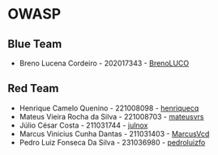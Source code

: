 # OWASP

## Blue Team

- Breno Lucena Cordeiro - 202017343 - [BrenoLUCO](https://github.com/BrenoLUCO)

## Red Team

- Henrique Camelo Quenino - 221008098 - [henriquecq](https://github.com/henriquecq)
- Mateus Vieira Rocha da Silva - 221008703 - [mateusvrs](https://github.com/mateusvrs)
- Júlio César Costa - 211031744 - [julnox](https://github.com/julnox)
- Marcus Vinicius Cunha Dantas - 211031403 - [MarcusVcd](https://github.com/MarcusVcd)
- Pedro Luiz Fonseca Da Silva - 231036980 - [pedroluizfo](https://github.com/pedroluizfo)

